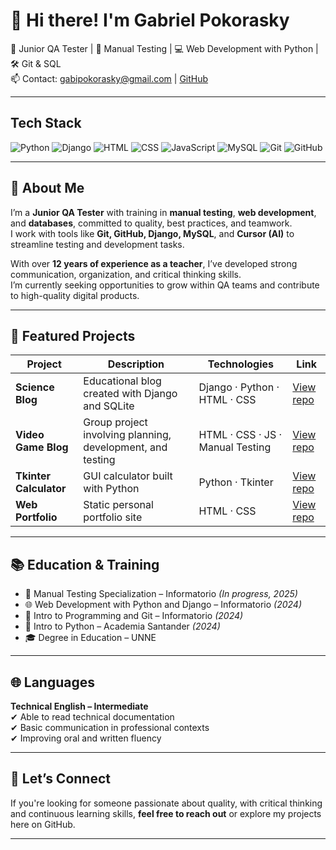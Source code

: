 # 👋 Hi there! I'm Gabriel Pokorasky

📍 Junior QA Tester | 🧪 Manual Testing | 💻 Web Development with Python | 🛠️ Git & SQL  
📫 Contact: gabipokorasky@gmail.com | [GitHub](https://github.com/GabiPoko)

---

## Tech Stack

![Python](https://img.shields.io/badge/Python-3776AB?style=for-the-badge&logo=python&logoColor=white)
![Django](https://img.shields.io/badge/Django-092E20?style=for-the-badge&logo=django&logoColor=white)
![HTML](https://img.shields.io/badge/HTML5-E34F26?style=for-the-badge&logo=html5&logoColor=white)
![CSS](https://img.shields.io/badge/CSS3-1572B6?style=for-the-badge&logo=css3&logoColor=white)
![JavaScript](https://img.shields.io/badge/JavaScript-F7DF1E?style=for-the-badge&logo=javascript&logoColor=black)
![MySQL](https://img.shields.io/badge/MySQL-005C84?style=for-the-badge&logo=mysql&logoColor=white)
![Git](https://img.shields.io/badge/Git-F05032?style=for-the-badge&logo=git&logoColor=white)
![GitHub](https://img.shields.io/badge/GitHub-181717?style=for-the-badge&logo=github&logoColor=white)

---

## 💼 About Me

I’m a **Junior QA Tester** with training in **manual testing**, **web development**, and **databases**, committed to quality, best practices, and teamwork.  
I work with tools like **Git, GitHub, Django, MySQL**, and **Cursor (AI)** to streamline testing and development tasks.

With over **12 years of experience as a teacher**, I’ve developed strong communication, organization, and critical thinking skills.  
I’m currently seeking opportunities to grow within QA teams and contribute to high-quality digital products.

---

## 🚀 Featured Projects

| Project | Description | Technologies | Link |
|---------|-------------|--------------|------|
| **Science Blog** | Educational blog created with Django and SQLite | Django · Python · HTML · CSS | [View repo](https://github.com/GabiPoko/Blog_Ciencia) |
| **Video Game Blog** | Group project involving planning, development, and testing | HTML · CSS · JS · Manual Testing | [View repo](https://github.com/Casullo/FINAL_PRO) |
| **Tkinter Calculator** | GUI calculator built with Python | Python · Tkinter | [View repo](https://github.com/GabiPoko/calculadora) |
| **Web Portfolio** | Static personal portfolio site | HTML · CSS | [View repo](https://github.com/GabiPoko/Portfolio_Gabi_Poko) |

---

## 📚 Education & Training

- 🧪 Manual Testing Specialization – Informatorio *(In progress, 2025)*  
- 🌐 Web Development with Python and Django – Informatorio *(2024)*  
- 🧰 Intro to Programming and Git – Informatorio *(2024)*  
- 🐍 Intro to Python – Academia Santander *(2024)*  
- 🎓 Degree in Education – UNNE  

---

## 🌐 Languages

**Technical English – Intermediate**  
✔ Able to read technical documentation  
✔ Basic communication in professional contexts  
✔ Improving oral and written fluency

---

## 🤝 Let’s Connect

If you're looking for someone passionate about quality, with critical thinking and continuous learning skills, **feel free to reach out** or explore my projects here on GitHub.

---
